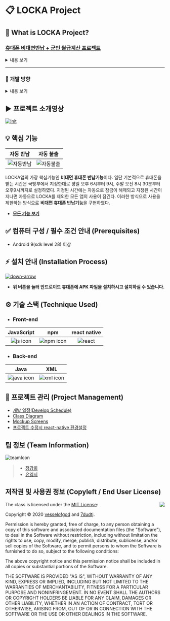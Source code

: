 # 📋 LOCKA Project

## 🚀 What is LOCKA Project?

### [휴대폰 비대면반납 + 군인 월급계산 프로젝트](https://github.com/osamhack2020/APP_LOCKA_DreamY/wiki/Overview)
<details>

<summary>
내용 보기
</summary>


<div markdown="1">
 현재 다시금 코로나 확산속도가 빨라지고 있는 추세이다. 그렇기에 사회에서는 어떤 때보다도 비대면작업을 중요시하고 있다. 하지만 군대라는 단체조직 특성상 어쩔 수 없이 휴가복귀자 등의 경우에는 2주간 격리가 되는데 격리생활관의 경우에는 반드시 필요한 경우를 제외하고는 타인원들과의 접촉이 철저하게 금지되고 있기 때문에 대부분은 지휘관의 통제가 제대로 이루어지지 않고 있다. 대표적으로 휴대폰 사용에 대한 문제가 있는데 현재 복무하고 있는 부대의 경우에도 격리생활관 인원들은 기존 규정에 정해진것처럼 사용하게끔 통제하는 데에 있어 어려움을 겪고 있어 이른바 '2주동안 꿀빨고 온다' 라는 말이 용사들 사이에 만연할 만큼 형평성의 문제가 생기고 있다. 
 <br> 
 <br>
     
실제로 현 프로젝트에 참여하는 팀원 중 한명이 소속된 부대에서는 격리자들의 휴대폰 반납문제로 부대 내에서 크게 문제가 된 적이 있었지만 마땅한 대처방법이 없어 대면반납을 유지하고 있다. 그렇기에 기존에도 휴대폰 비대면 반납에 대한 필요성을 느끼고 있었는 찰나에 국방부에서도 코로나 19로 인해서 생기는 여러가지 문제들로 해결하기 위한 방안으로 생활관 병사 스마트폰 비대면 반납 앱을 App분야 개발 지정과제로 선정하기도 하였다. 그래서 우리는 스마트폰을 비대면으로 반납할 수 있는 앱 LOCKArmy(LOCKA)를 기획하게 되었다.
</div>
</details>

---
### 🔀 개발 방향
<details>

<summary>
내용 보기
</summary>

<div markdown="1">
기본적인 아이디어는 현재 국방부에서 사용하고 있는 국방모바일보안 앱에서 따왔다. 중앙서버를 통해서 사용을 제어하는 방법은 사이버지식정보방이라는 개발환경상의 문제가 있고, 혹은 자발적으로 앱을 turn/off 할 수 있는 환경은 현실적인 제어방안이 되기 어렵다고 생각하였기에 스마트폰 자체에서 접근권한을 부여받아서 앱이 켜져있을 시에는 다른 어플리케이션의 접근을 차단하고 해제를 하고자 할때는 국방모바일보안앱과 동일하게 NFC나 잠금해제코드를 통해서 해제를 하는 방식으로 기획을 하였다.
 <br> 
 <br>
개인정비시간에는 모든 어플리케이션의 접근을 허용하지만 그 외의 시간에는 휴대폰의 모든 기능을 차단하여 휴대폰을 반납한 상황과 동일한 효과를 볼 수 있을것이라고 생각하였다. 또한 휴가나 전역시에는 지휘관의 통제하에 지정된 잠금해제코드를 나 NFC를 통해 어플리케이션을 해제할 수 있도록 개발할 계획이다.
 <br> 
 <br>
또한 기획과정에서 단순히 비대면 반납을 해결하는 것만으로는 다른 팀에서 나올 수 있는 결과물과 차별성이 없다고 생각하였다. 그래서 우리는 기존의 국방부에서 병사들에게 배포하던 앱들의 문제점을 개선해서 병사들에게도 친화적인 앱을 만들 방법이 없나 생각했고, 그렇게 해서 앱에 병사들이 많이 이용하는 기능은 전역 D-day 기능과 군대에서 받을 수 있는 월급의 총액을 계산해 볼 수 있는 시뮬레이션 계산기를 추가하였다.
</div>
</details>

## ▶ 프로젝트 소개영상
[![init](https://user-images.githubusercontent.com/18081105/97539019-a841ad80-1a04-11eb-8b3b-00b7c6895ae1.png)](https://www.youtube.com/watch?v=Iu6bEPLg3aY&feature=youtu.be)

## 💡 핵심 기능

자동 반납 | 자동 불출
:---: | :---: 
![자동반납](https://user-images.githubusercontent.com/18081105/97774111-95f87880-1b98-11eb-8a84-1aa2eb95cb47.gif) | ![자동불출](https://user-images.githubusercontent.com/18081105/97774123-bb858200-1b98-11eb-830e-5290532a0528.gif)

LOCKA앱의 가장 핵심기능인 **비대면 휴대폰 반납기능**이다. 일단 기본적으로 휴대폰을 받는 시간은 국방부에서 지정한대로 평일 오후 6시부터 9시, 주말 오전 8시 30분부터 오후9시까지로 설정하였다. 지정된 시간에는 자동으로 잠금이 해제되고 지정된 시간이 지나면 자동으로 LOCKA를 제외한 모든 앱의 사용이 잠긴다. 이러한 방식으로 사용을 제한하는 방식으로 **비대면 휴대폰 반납기능**을 구현하였다.

 - **[모든 기능 보기](https://github.com/osamhack2020/APP_LOCKA_DreamY/wiki/Project-Design)**
  
 
## ✅ 컴퓨터 구성 / 필수 조건 안내 (Prerequisites)
 - Android 9(sdk level 28) 이상
  
  
## ⚡️ 설치 안내 (Installation Process)
[![down-arrow](https://user-images.githubusercontent.com/18081105/97773851-97c13c80-1b96-11eb-954d-9ce303bb9701.png)](https://github.com/osamhack2020/APP_LOCKA_DreamY/raw/master/android/app/build/outputs/apk/debug/app-debug.apk)
- **위 버튼을 눌러 안드로이드 휴대폰에 APK 파일을 설치하시고 설치하실 수 있습니다.**


## ⚙ 기술 스택 (Technique Used)

- ### Front-end
JavaScript | npm | react native
:---: | :---: | :---: 
![js icon](https://user-images.githubusercontent.com/18081105/97551731-b0a2e400-1a16-11eb-9b4b-667c67881868.png) | ![npm icon](https://user-images.githubusercontent.com/18081105/97551747-b39dd480-1a16-11eb-943d-16ba8ad6dafe.png) | ![react](https://user-images.githubusercontent.com/18081105/97551758-b6002e80-1a16-11eb-8f96-6e0d9cbc3991.jpg)

- ### Back-end
Java | XML 
:---: | :---: 
![java icon](https://user-images.githubusercontent.com/18081105/97552275-6837f600-1a17-11eb-8208-a4399c03c2b6.png) | ![xml icon](https://user-images.githubusercontent.com/18081105/97552268-65d59c00-1a17-11eb-9761-db7c8e3d9461.png)
 
## 🔧 프로젝트 관리 (Project Management)
 - [개발 일정(Develop Schedule)](https://trello.com/b/6z3kwNlv/locka)
 - [Class Diagram](https://github.com/osamhack2020/APP_LOCKA_DreamY/wiki/Class-Diagram)
 - [Mockup Screens](https://github.com/osamhack2020/APP_LOCKA_DreamY/wiki/Mockup-Screens)  
 - [프로젝트 수정시 react-native 환경설정](https://github.com/osamhack2020/APP_LOCKA_DreamY/wiki/how-to-setting-environment-and-build-files)

## 팀 정보 (Team Information)
![teamIcon](https://user-images.githubusercontent.com/18081105/96840798-e6c7ed00-1485-11eb-8d42-62cf4a29b24a.jpg)

> * [정강희](https://github.com/vesselofgod)
> * [유영서](https://github.com/7dudtj)

## 저작권 및 사용권 정보 (Copyleft / End User License)

<img align="right" src="http://opensource.org/trademarks/opensource/OSI-Approved-License-100x137.png">

The class is licensed under the [MIT License](http://opensource.org/licenses/MIT):

Copyright &copy; 2020 [vesselofgod](http://www.github.com/vesselofgod) and [7dudtj](https://github.com/7dudtj).

Permission is hereby granted, free of charge, to any person obtaining a copy of this software and associated documentation files (the "Software"), to deal in the Software without restriction, including without limitation the rights to use, copy, modify, merge, publish, distribute, sublicense, and/or sell copies of the Software, and to permit persons to whom the Software is furnished to do so, subject to the following conditions:

The above copyright notice and this permission notice shall be included in all copies or substantial portions of the Software.

THE SOFTWARE IS PROVIDED "AS IS", WITHOUT WARRANTY OF ANY KIND, EXPRESS OR IMPLIED, INCLUDING BUT NOT LIMITED TO THE WARRANTIES OF MERCHANTABILITY, FITNESS FOR A PARTICULAR PURPOSE AND NONINFRINGEMENT. IN NO EVENT SHALL THE AUTHORS OR COPYRIGHT HOLDERS BE LIABLE FOR ANY CLAIM, DAMAGES OR OTHER LIABILITY, WHETHER IN AN ACTION OF CONTRACT, TORT OR OTHERWISE, ARISING FROM, OUT OF OR IN CONNECTION WITH THE SOFTWARE OR THE USE OR OTHER DEALINGS IN THE SOFTWARE.
